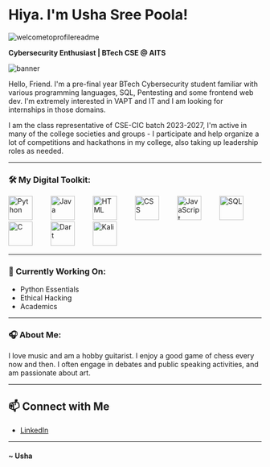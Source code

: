 # Hiya. I'm Usha Sree Poola! 

![welcometoprofilereadme](https://github.com/user-attachments/assets/2d7f637d-f13d-42d6-8f50-d7a576207136)

**Cybersecurity Enthusiast | BTech CSE @ AITS**

![banner](https://github.com/user-attachments/assets/fc2952bc-c28b-46de-b62f-1508824a473a)

Hello, Friend.
I'm a pre-final year BTech Cybersecurity student familiar with various programming languages, SQL, Pentesting and some frontend web dev. I'm extremely interested in VAPT and IT and I am looking for internships in those domains. 

I am the class representative of CSE-CIC batch 2023-2027, I'm active in many of the college societies and groups - I participate and help organize a lot of competitions and hackathons in my college, also taking up leadership roles as needed. 

---

### 🛠️ My Digital Toolkit:
<img src="https://github.com/user-attachments/assets/d218cf82-b8b4-462d-9b04-b504f4bf4a80" alt="Python" style="height:3rem; background:transparent; margin-right:2rem;">
<img src="https://github.com/user-attachments/assets/b82dcfb3-4550-4345-9d82-f7681dd1e8a8" alt="Java" style="height:3rem; background:transparent; margin-right:2rem;">
<img src="https://github.com/user-attachments/assets/7be6d8f8-5617-4c88-9bba-863616406c89" alt="HTML" style="height:3rem; background:transparent; margin-right:2rem;"> 
<img src="https://github.com/user-attachments/assets/40bafe63-47eb-41e8-8460-cd8bf2aa9098" alt="CSS" style="height:3rem; background:transparent; margin-right:2rem;">
<img src="https://github.com/user-attachments/assets/b72cbfbd-7499-4e9f-95c1-4261736ae9b1" alt="JavaScript" style="height:3rem; background:transparent; margin-right:2rem;">  
<img src="https://github.com/user-attachments/assets/54b7f336-6160-484b-9c45-4033b625cd45" alt="SQL" style="height:3rem; background:transparent; margin-right:2rem;"> 
<img src="https://github.com/user-attachments/assets/a4459da5-943b-48dc-84b9-c829aa21dfa2" alt="C" style="height:3rem; background:transparent; margin-right:2rem;"> 
<img src="https://github.com/user-attachments/assets/6136600a-95b6-4126-b720-fa5e976c6dab" alt="Dart" style="height:3rem; background:transparent; margin-right:2rem;"> 
<img src="https://github.com/user-attachments/assets/24cb5ad1-9323-4a7b-a961-13f9641b73e7" alt="Kali" style="height:3rem; background:transparent; margin-right:2rem;"> 

---

### 🔭 Currently Working On:

- Python Essentials
- Ethical Hacking
- Academics 

---

### 🎧 About Me:

I love music and am a hobby guitarist. I enjoy a good game of chess every now and then. I often engage in debates and public speaking activities, and am passionate about art. 

---

## 📫 Connect with Me
- [LinkedIn](https://www.linkedin.com/in/ushasree-poola/)

---

#### ~ Usha

